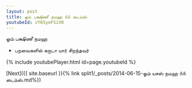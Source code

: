 ```yaml
---
layout: post
title: ஓம் பக்ஷிணீ நமஹ ௧௧ டைம்ஸ்
youtubeId: vY6SyeFSiV0
---
```

 
 
 ஓம் பக்ஷிணீ நமஹ  
 
 -  பறவைகளில் கருடா யார் சிறந்தவர் 
 
  
 
  
 
 
 
 
 
 


{% include youtubePlayer.html id=page.youtubeId %}
 
[Next]({{ site.baseurl }}{% link  split1/_posts/2014-06-15-ஓம் யசஸ் நமஹ ௧௧ டைம்ஸ்.md%})
 
